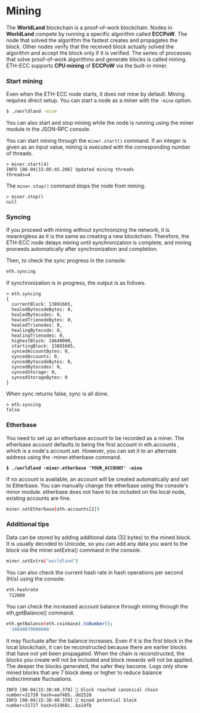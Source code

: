 # Mining



The **WorldLand** blockchain is a proof-of-work blockchain. Nodes in **WorldLand** compete by running a specific algorithm called **ECCPoW**. The node that solved the algorithm the fastest creates and propagates the block. Other nodes verify that the received block actually solved the algorithm and accept the block only if it is verified. The series of processes that solve proof-of-work algorithms and generate blocks is called mining. ETH-ECC supports **CPU mining** of **ECCPoW** via the built-in miner.



### Start mining

Even when the ETH-ECC node starts, it does not mine by default. Mining requires direct setup. You can start a node as a miner with the `-mine` option.

```sh
$ ./worldland -mine
```



You can also start and stop mining while the node is running using the miner module in the JSON-RPC console.

You can start mining through the `miner.start()` command. If an integer is given as an input value, mining is executed with the corresponding number of threads.

```
> miner.start(4)
INFO [08-04|15:05:45.206] Updated mining threads                   threads=4
```

The `miner.stop()` command stops the node from mining.

```
> miner.stop()
null
```



### Syncing

If you proceed with mining without synchronizing the network, it is meaningless as it is the same as creating a new blockchain. Therefore, the ETH-ECC node delays mining until synchronization is complete, and mining proceeds automatically after synchronization and completion.&#x20;

Then, to check the sync progress in the console:

```sh
eth.syncing
```



If synchronization is in progress, the output is as follows.

```
> eth.syncing
{
  currentBlock: 13891665,
  healedBytecodeBytes: 0,
  healedBytecodes: 0,
  healedTrienodeBytes: 0,
  healedTrienodes: 0,
  healingBytecode: 0,
  healingTrienodes: 0,
  highestBlock: 14640000,
  startingBlock: 13891665,
  syncedAccountBytes: 0,
  syncedAccounts: 0,
  syncedBytecodeBytes: 0,
  syncedBytecodes: 0,
  syncedStorage: 0,
  syncedStorageBytes: 0
}
```



When sync returns false, sync is all done.

```
> eth.syncing
false
```



### Etherbase

You need to set up an etherbase account to be recorded as a miner. The etherbase account defaults to being the first account in eth.accounts , which is a node's account.set. However, you can set it to an alternate address using the -miner.etherbase command.

<pre class="language-sh"><code class="lang-sh"><strong>$ ./worldland -miner.etherbase 'YOUR_ACCOUNT' -mine
</strong></code></pre>

If no account is available, an account will be created automatically and set to Etherbase. You can manually change the etherbase using the console's minor module. etherbase does not have to be included on the local node, existing accounts are fine.

```sh
miner.setEtherbase(eth.accounts[2])
```



### Additional tips

Data can be stored by adding additional data (32 bytes) to the mined block. It is usually decoded to Unicode, so you can add any data you want to the block via the miner.setExtra() command in the console.

```sh
miner.setExtra("worldland")
```

You can also check the current hash rate in hash operations per second (H/s) using the console.

```sh
eth.hashrate
 712000
```

You can check the increased account balance through mining through the eth,getBalance() command.

```sh
eth.getBalance(eth.coinbase).toNumber();
 '34698870000000'
```



It may fluctuate after the balance increases. Even if it is the first block in the local blockchain, it can be reconstructed because there are earlier blocks that have not yet been propagated. When the chain is reconstructed, the blocks you create will not be included and block rewards will not be applied. The deeper the blocks generated, the safer they become. Logs only show mined blocks that are 7 block deep or higher to reduce balance indiscriminate fluctuations.

```
INFO [08-04|15:38:40.370] 🔗 block reached canonical chain          number=31720 hash=aaf485..dd2528
INFO [08-04|15:38:40.370] 🔨 mined potential block                  number=31727 hash=51968c..ba14fb
```



### &#x20;<a href="#summary" id="summary"></a>
